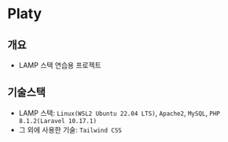 # Platy

## 개요

- LAMP 스택 연습용 프로젝트

## 기술스택

- LAMP 스택: `Linux(WSL2 Ubuntu 22.04 LTS)`, `Apache2`, `MySQL`, `PHP 8.1.2(Laravel 10.17.1)`
- 그 외에 사용한 기술: `Tailwind CSS`
